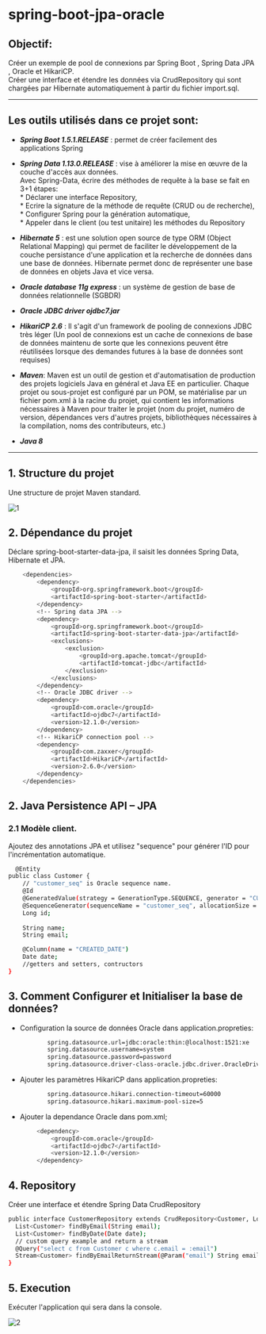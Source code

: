 # spring-boot-jpa-oracle

## Objectif:
Créer un exemple de pool de connexions par Spring Boot , Spring Data JPA , Oracle et HikariCP.  
Créer une interface et étendre les données via CrudRepository qui sont chargées par Hibernate automatiquement à partir du fichier import.sql.

---

## Les outils utilisés dans ce projet sont:

* *__Spring Boot 1.5.1.RELEASE__* :  permet de créer facilement des applications Spring

* *__Spring Data 1.13.0.RELEASE__* : vise à améliorer la mise en œuvre de la couche d'accès aux données.  
    Avec Spring-Data, écrire des méthodes de requête à la base se fait en 3+1 étapes:  
	    * Déclarer une interface Repository,  
	    * Ecrire la signature de la méthode de requête (CRUD ou de recherche),  
	    * Configurer Spring pour la génération automatique,  
	    * Appeler dans le client (ou test unitaire) les méthodes du Repository  

* *__Hibernate 5__* : est une solution open source de type ORM (Object Relational Mapping) qui permet de faciliter le développement de la couche persistance d'une application et la recherche de données dans une base de données. Hibernate permet donc de représenter une base de données en objets Java et vice versa.

* *__Oracle database 11g express__* : un système de gestion de base de données relationnelle (SGBDR) 

* *__Oracle JDBC driver ojdbc7.jar__*

* *__HikariCP 2.6__* : Il s'agit d'un framework de pooling de connexions JDBC très léger (Un pool de connexions est un cache de connexions de base de données maintenu de sorte que les connexions peuvent être réutilisées lorsque des demandes futures à la base de données sont requises)

* *__Maven__*: Maven est un outil de gestion et d'automatisation de production des projets logiciels Java en général et Java EE en particulier.
          Chaque projet ou sous-projet est configuré par un POM, se matérialise par un fichier pom.xml à la racine du projet, qui contient les informations nécessaires à Maven pour traiter le projet (nom du projet, numéro de version, dépendances vers d'autres projets, bibliothèques nécessaires à la compilation, noms des contributeurs, etc.)

* *__Java 8__*
-----------------
## 1. Structure du projet 
Une structure de projet Maven standard.

![1](https://user-images.githubusercontent.com/28655112/40979022-898a0a72-68cc-11e8-99d7-50a7b5b3e87f.PNG)

## 2. Dépendance du projet 
Déclare spring-boot-starter-data-jpa, il saisit les données Spring Data, Hibernate et JPA.
```bash
    <dependencies>
        <dependency>
            <groupId>org.springframework.boot</groupId>
            <artifactId>spring-boot-starter</artifactId>
        </dependency>
        <!-- Spring data JPA -->
        <dependency>
            <groupId>org.springframework.boot</groupId>
            <artifactId>spring-boot-starter-data-jpa</artifactId>
            <exclusions>
                <exclusion>
                    <groupId>org.apache.tomcat</groupId>
                    <artifactId>tomcat-jdbc</artifactId>
                </exclusion>
            </exclusions>
        </dependency>
        <!-- Oracle JDBC driver -->
        <dependency>
            <groupId>com.oracle</groupId>
            <artifactId>ojdbc7</artifactId>
            <version>12.1.0</version>
        </dependency>
        <!-- HikariCP connection pool -->
        <dependency>
            <groupId>com.zaxxer</groupId>
            <artifactId>HikariCP</artifactId>
            <version>2.6.0</version>
        </dependency>
    </dependencies>
  ```
## 2. Java Persistence API – JPA
  ### 2.1 Modèle client.
  Ajoutez des annotations JPA et utilisez "sequence" pour générer l'ID pour l'incrémentation automatique.
```bash 
  @Entity
public class Customer {
	// "customer_seq" is Oracle sequence name.
    @Id
    @GeneratedValue(strategy = GenerationType.SEQUENCE, generator = "CUST_SEQ")
    @SequenceGenerator(sequenceName = "customer_seq", allocationSize = 1, name = "CUST_SEQ")
    Long id;
    
    String name;
    String email;

    @Column(name = "CREATED_DATE")
    Date date;
    //getters and setters, contructors
}
```

## 3. Comment Configurer et Initialiser la base de données?
- Configuration la source de données Oracle dans application.propreties: 
```bash
           spring.datasource.url=jdbc:oracle:thin:@localhost:1521:xe
           spring.datasource.username=system
           spring.datasource.password=password
           spring.datasource.driver-class-oracle.jdbc.driver.OracleDriver
```

- Ajouter les paramètres HikariCP dans application.propreties:
```bash
           spring.datasource.hikari.connection-timeout=60000
           spring.datasource.hikari.maximum-pool-size=5
```
- Ajouter la dependance Oracle dans pom.xml; 
```bash
        <dependency>
            <groupId>com.oracle</groupId>
            <artifactId>ojdbc7</artifactId>
            <version>12.1.0</version>
        </dependency>
  ```
 ## 4. Repository
 Créer une interface et étendre Spring Data CrudRepository
  ```bash      
  public interface CustomerRepository extends CrudRepository<Customer, Long> {
    List<Customer> findByEmail(String email);
    List<Customer> findByDate(Date date);
	// custom query example and return a stream
    @Query("select c from Customer c where c.email = :email")
    Stream<Customer> findByEmailReturnStream(@Param("email") String email);
}
```
## 5. Execution
Exécuter l'application qui sera dans la console.

![2](https://user-images.githubusercontent.com/28655112/40983288-2df1ea76-68d7-11e8-80de-b7eef005a401.PNG)
